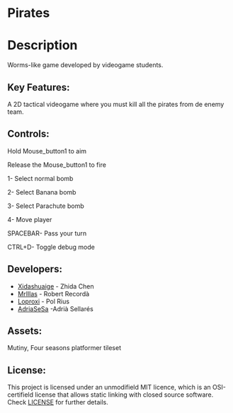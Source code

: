 # Pirates

# Description
Worms-like game developed by videogame students.

## Key Features:
A 2D tactical videogame where you must kill all the pirates from de enemy team.

## Controls:

Hold Mouse_button1 to aim 

Release the Mouse_button1 to fire 

1- Select normal bomb

2- Select Banana bomb

3- Select Parachute bomb

4- Move player

SPACEBAR- Pass your turn

CTRL+D- Toggle debug mode

## Developers:
* [Xidashuaige](https://github.com/Xidashuaige) - Zhida Chen
* [MrIllas](https://github.com/MrIllas) - Robert Recordà
* [Loproxi](https://github.com/Loproxi) - Pol Rius
* [AdriaSeSa](https://github.com/AdriaSeSa) -Adrià Sellarés

## Assets:
Mutiny, Four seasons platformer tileset

## License:
This project is licensed under an unmodifield MIT licence, which is an OSI-certifield license that allows static linking with closed source software. Check [LICENSE](LICENSE) for further details.
